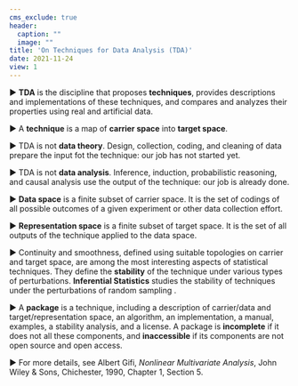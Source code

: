 ```yaml
---
cms_exclude: true
header:
  caption: ""
  image: ""
title: 'On Techniques for Data Analysis (TDA)'
date: 2021-11-24
view: 1
---
```

&#9658; **TDA** is the discipline that proposes **techniques**, provides descriptions and implementations of these techniques, and compares and analyzes their properties using real and artificial data. 

&#9658; A **technique** is a map of **carrier space** into **target space**.

&#9658;  TDA is not **data theory**. Design, collection, coding, and cleaning of data prepare the input fot the technique: our job has not started yet.

&#9658; TDA is not **data analysis**. Inference, induction, probabilistic reasoning, and causal analysis use the output of the technique: our job is already done.

&#9658; **Data space** is a finite subset of carrier space. It is the set of codings of all possible outcomes of a given experiment or other data collection effort. 

&#9658; **Representation space** is a finite subset of target space. It is the set of all outputs of the technique applied to the data space.
 
&#9658; Continuity and smoothness, defined using suitable topologies on carrier and target space, are among the most interesting aspects of statistical techniques. They define the **stability** of the technique under various types of perturbations. **Inferential Statistics** studies the stability of techniques under the perturbations of random sampling .

&#9658; A **package** is a technique, including a description of carrier/data and target/representation space,  an algorithm, an implementation, a manual, examples, a stability analysis, and a license. A package is **incomplete** if it does not all these components, and **inaccessible** if its components are not open source and open access.

&#9658; For more details, see Albert Gifi, *Nonlinear Multivariate Analysis*,
John Wiley & Sons, Chichester, 1990, Chapter 1, Section 5.



